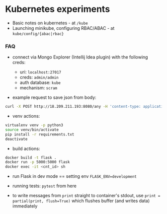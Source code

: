 # Kubernetes experiments

- Basic notes on kubernetes - at `/kube`
- Launching minikube, configuring RBAC/ABAC - at `kube/config/{abac|rbac}`


### FAQ

- connect via Mongo Explorer (Intellij Idea plugin) with the following creds:
  - uri: `localhost:27017`
  - creds: `admin/admin`
  - auth database: `kube`
  - mechanism: `scram`

- example request to save json from body:
```bash
curl -X POST http://18.209.211.193:8080/any -H 'content-type: application/json' -d '{"hello": "world"}'
```

- venv actions:
```bash
virtualenv venv -p python3
source venv/bin/activate
pip install -r requirements.txt 
deactivate
```

- build actions:
```bash
docker build -t flask .
docker run -p 5000:5000 flask
docker exec -it <cnt_id> sh
```

- run Flask in dev mode == setting env `FLASK_ENV=development`

- running tests: `pytest` from here

- to write messages from `print` straight to container's stdout, use `print = partial(print, flush=True)` which
flushes buffer (and writes data) immediately
